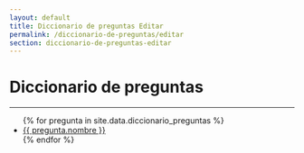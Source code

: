 ```yaml
---
layout: default
title: Diccionario de preguntas Editar
permalink: /diccionario-de-preguntas/editar
section: diccionario-de-preguntas-editar
---
```


<div class="container">
  <h1 class="text-center">Diccionario de preguntas</h1>
  <hr>
  <div class="row justify-content-center">
    <div class="col-md-8">
      <ul class="list-group">
        {% for pregunta in site.data.diccionario_preguntas %}
        <li class="list-group-item">
          <a href="/diccionario-de-preguntas-crear">{{ pregunta.nombre }}</a>
        </li>
        {% endfor %}
      </ul>
    </div>
  </div>
</div>